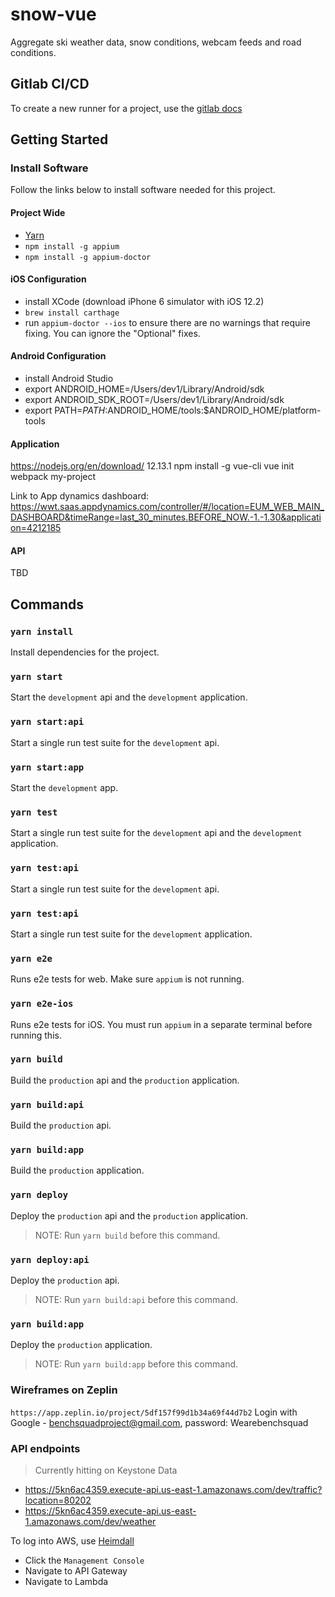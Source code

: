 # snow-vue

Aggregate ski weather data, snow conditions, webcam feeds and road conditions.

## Gitlab CI/CD

To create a new runner for a project, use the [gitlab docs](https://docs.gitlab.com/runner/register/index.html)

## Getting Started

### Install Software

Follow the links below to install software needed for this project.

#### Project Wide

- [Yarn](https://yarnpkg.com/en/docs/install)
- `npm install -g appium`
- `npm install -g appium-doctor`

#### iOS Configuration

- install XCode (download iPhone 6 simulator with iOS 12.2)
- `brew install carthage`
- run `appium-doctor --ios` to ensure there are no warnings that require fixing. You can ignore the "Optional" fixes.

#### Android Configuration

- install Android Studio
- export ANDROID_HOME=/Users/dev1/Library/Android/sdk
- export ANDROID_SDK_ROOT=/Users/dev1/Library/Android/sdk
- export PATH=$PATH:$ANDROID_HOME/tools:\$ANDROID_HOME/platform-tools

#### Application

https://nodejs.org/en/download/ 12.13.1
npm install -g vue-cli
vue init webpack my-project

Link to App dynamics dashboard:
https://wwt.saas.appdynamics.com/controller/#/location=EUM_WEB_MAIN_DASHBOARD&timeRange=last_30_minutes.BEFORE_NOW.-1.-1.30&application=4212185

#### API

TBD

## Commands

### `yarn install`

Install dependencies for the project.

### `yarn start`

Start the `development` api and the `development` application.

### `yarn start:api`

Start a single run test suite for the `development` api.

### `yarn start:app`

Start the `development` app.

### `yarn test`

Start a single run test suite for the `development` api and the `development` application.

### `yarn test:api`

Start a single run test suite for the `development` api.

### `yarn test:api`

Start a single run test suite for the `development` application.

### `yarn e2e`

Runs e2e tests for web. Make sure `appium` is not running.

### `yarn e2e-ios`

Runs e2e tests for iOS. You must run `appium` in a separate terminal before running this.

### `yarn build`

Build the `production` api and the `production` application.

### `yarn build:api`

Build the `production` api.

### `yarn build:app`

Build the `production` application.

### `yarn deploy`

Deploy the `production` api and the `production` application.

> NOTE: Run `yarn build` before this command.

### `yarn deploy:api`

Deploy the `production` api.

> NOTE: Run `yarn build:api` before this command.

### `yarn build:app`

Deploy the `production` application.

> NOTE: Run `yarn build:app` before this command.

### Wireframes on Zeplin

`https://app.zeplin.io/project/5df157f99d1b34a69f44d7b2`
Login with Google - benchsquadproject@gmail.com, password: Wearebenchsquad

### API endpoints

> Currently hitting on Keystone Data

- https://5kn6ac4359.execute-api.us-east-1.amazonaws.com/dev/traffic?location=80202
- https://5kn6ac4359.execute-api.us-east-1.amazonaws.com/dev/weather

To log into AWS, use [Heimdall](https://heimdall.asynchrony.com/Project/View?ProjectId=proj-1678)

- Click the `Management Console`
- Navigate to API Gateway
- Navigate to Lambda
